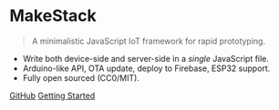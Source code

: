 # MakeStack

> A minimalistic JavaScript IoT framework for rapid prototyping.

- Write both device-side and server-side in a *single* JavaScript file.
- Arduino-like API, OTA update, deploy to Firebase, ESP32 support.
- Fully open sourced (CC0/MIT).

[GitHub](https://github.com/seiyanuta/makestack)
[Getting Started](#makestack)
